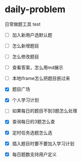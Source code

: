 # daily-problem
日常做题工具
test

-[ ] 加入新用户选默认题
-[ ] 怎么新增题目
-[ ] 怎么修改题目
-[ ] 查看答案，怎么用md展示
-[ ] 本地iframe怎么把题目嵌过来
-[x] 题目广场
-[x] 个人学习计划


-[ ] 如果每日的题目不到3题怎么处理
-[x] 查询每日的3题怎么查
-[x] 定时任务选题怎么选
-[x] 插入题目时要不要加入学习计划
-[x] 每日题数支持用户定义 

